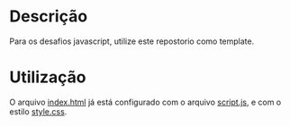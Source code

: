 

# Descrição

Para os desafios javascript, utilize este repostorio como template.


# Utilização

O arquivo [index.html](index.html) já está configurado com o arquivo [script.js](script.js), e com o estilo [style.css](style.css).

